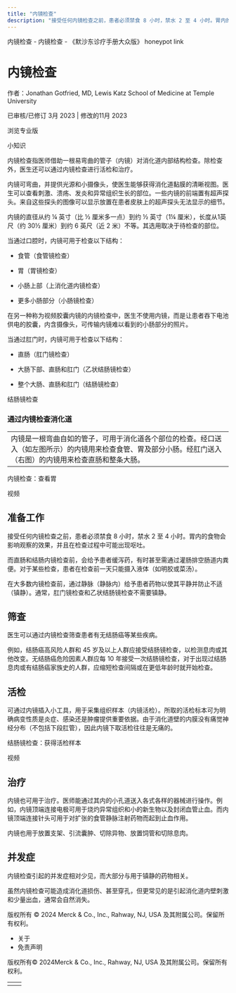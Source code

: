 ```yaml
---
title: "内镜检查"
description: "接受任何内镜检查之前，患者必须禁食 8 小时，禁水 2 至 4 小时。胃内的食物会影响观察的效果，并且在检查过程中可能出现呕吐。"
---
```


﻿内镜检查 \- 内镜检查 \- 《默沙东诊疗手册大众版》 honeypot link

# 内镜检查

作者：Jonathan Gotfried, MD, Lewis Katz School of Medicine at Temple University

已审核/已修订 3月 2023 \| 修改的11月 2023

浏览专业版

小知识

内镜检查指医师借助一根易弯曲的管子（内镜）对消化道内部结构检查。除检查外，医生还可以通过内镜检查进行活检和治疗。

内镜可弯曲，并提供光源和小摄像头，使医生能够获得消化道黏膜的清晰视图。医生可以查看刺激、溃疡、发炎和异常组织生长的部位。一些内镜的前端置有超声探头。来自这些探头的图像可以显示放置在患者皮肤上的超声探头无法显示的细节。

内镜的直径从约 ¼ 英寸（比 ½ 厘米多一点）到约 ½ 英寸（1¼ 厘米），长度从1英尺（约 30½ 厘米）到约 6 英尺（近 2 米）不等。其选用取决于待检查的部位。

当通过口腔时，内镜可用于检查以下结构：

- 食管（食管镜检查）

- 胃（胃镜检查）

- 小肠上部（上消化道内镜检查）

- 更多小肠部分（小肠镜检查）


在另一种称为视频胶囊内镜的内镜检查中，医生不使用内镜，而是让患者吞下电池供电的胶囊，内含摄像头，可传输内镜难以看到的小肠部分的照片。

当通过肛门时，内镜可用于检查以下结构：

- 直肠（肛门镜检查）

- 大肠下部、直肠和肛门（乙状结肠镜检查）

- 整个大肠、直肠和肛门（结肠镜检查）


结肠镜检查



### 通过内镜检查消化道

|     |
| --- |
| 内镜是一根弯曲自如的管子，可用于消化道各个部位的检查。经口送入（如左图所示）的内镜用来检查食管、胃及部分小肠。经肛门送入（右图）的内镜用来检查直肠和整条大肠。<br> |

内镜检查：查看胃



视频

## 准备工作

接受任何内镜检查之前，患者必须禁食 8 小时，禁水 2 至 4 小时。胃内的食物会影响观察的效果，并且在检查过程中可能出现呕吐。

而直肠和结肠内镜检查前，会给予患者缓泻药，有时甚至需通过灌肠排空肠道内粪便。对于某些检查，患者在检查前一天只能摄入液体（如明胶或菜汤）。

在大多数内镜检查前，通过静脉（静脉内）给予患者药物以使其平静并防止不适（镇静）。通常，肛门镜检查和乙状结肠镜检查不需要镇静。

## 筛查

医生可以通过内镜检查筛查患者有无结肠癌等某些疾病。

例如，结肠癌高风险人群和 45 岁及以上人群应接受结肠镜检查，以检测息肉或其他改变。无结肠癌危险因素人群应每 10 年接受一次结肠镜检查，对于出现过结肠息肉或有结肠癌家族史的人群，应缩短检查间隔或在更低年龄时就开始检查。

## 活检

可通过内镜插入小工具，用于采集组织样本（内镜活检）。所取的活检标本可为明确病变性质是炎症、感染还是肿瘤提供重要依据。由于消化道壁的内膜没有痛觉神经分布（不包括下段肛管），因此内镜下取活检往往是无痛的。

结肠镜检查：获得活检样本



视频

## 治疗

内镜也可用于治疗。医师能通过其内的小孔道送入各式各样的器械进行操作。例如，内镜顶端连接电极可用于烧灼异常组织和小的新生物以及封闭血管止血。而内镜顶端连接针头可用于对扩张的食管静脉注射药物而起到止血作用。

内镜也用于放置支架、引流囊肿、切除异物、放置饲管和切除息肉。

## 并发症

内镜检查引起的并发症相对少见，而大部分与用于镇静的药物相关。

虽然内镜检查可能造成消化道损伤、甚至穿孔，但更常见的是引起消化道内壁刺激和少量出血，通常会自然消失。



版权所有 © 2024
Merck & Co., Inc., Rahway, NJ, USA 及其附属公司。保留所有权利。

- 关于
- 免责声明

版权所有© 2024Merck & Co., Inc., Rahway, NJ, USA 及其附属公司。保留所有权利。

|     |     |
| --- | --- |
|  |  |